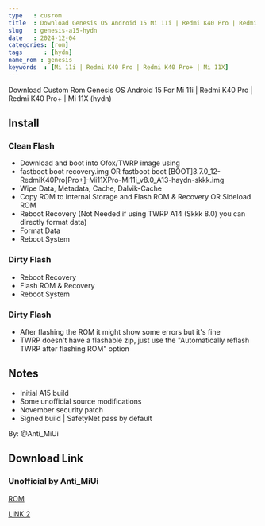 ```yaml
---
type   : cusrom
title  : Download Genesis OS Android 15 Mi 11i | Redmi K40 Pro | Redmi K40 Pro+ | Mi 11X
slug   : genesis-a15-hydn
date   : 2024-12-04
categories: [rom]
tags      : [hydn]
name_rom : genesis
keywords  : [Mi 11i | Redmi K40 Pro | Redmi K40 Pro+ | Mi 11X]
---
```


Download Custom Rom Genesis OS Android 15 For Mi 11i | Redmi K40 Pro | Redmi K40 Pro+ | Mi 11X (hydn)

## Install
### Clean Flash
- Download and boot into Ofox/TWRP image using
- fastboot boot recovery.img OR fastboot boot [BOOT]3.7.0_12-RedmiK40Pro[Pro+]-Mi11XPro-Mi11i_v8.0_A13-haydn-skkk.img
- Wipe Data, Metadata, Cache, Dalvik-Cache
- Copy ROM to Internal Storage and Flash ROM & Recovery OR Sideload ROM
- Reboot Recovery (Not Needed if using TWRP A14 (Skkk 8.0) you can directly format data)
- Format Data
- Reboot System
### Dirty Flash
- Reboot Recovery
- Flash ROM & Recovery
- Reboot System

### Dirty Flash
- After flashing the ROM it might show some errors but it's fine
- TWRP doesn't have a flashable zip, just use the "Automatically reflash TWRP after flashing ROM" option


## Notes
- Initial A15 build
- Some unofficial source modifications
- November security patch
- Signed build | SafetyNet pass by default 

By: @Anti_MiUi



## Download Link
### Unofficial by Anti_MiUi
[ROM](https://sourceforge.net/projects/the-haydn-project/files/PixelOS/)

[LINK 2](https://gofile.io/d/uQq1gy)

